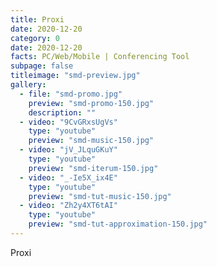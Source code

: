 ```yaml
---
title: Proxi
date: 2020-12-20
category: 0
date: 2020-12-20
facts: PC/Web/Mobile | Conferencing Tool
subpage: false
titleimage: "smd-preview.jpg"
gallery:
  - file: "smd-promo.jpg"
    preview: "smd-promo-150.jpg"
    description: ""
  - video: "9CvGRxsUgVs"
    type: "youtube"
    preview: "smd-music-150.jpg"
  - video: "jV_JLquGKuY"
    type: "youtube"
    preview: "smd-iterum-150.jpg"
  - video: "_-Ie5X_ix4E"
    type: "youtube"
    preview: "smd-tut-music-150.jpg"
  - video: "Zh2y4XT6tAI"
    type: "youtube"
    preview: "smd-tut-approximation-150.jpg"
---
```


Proxi